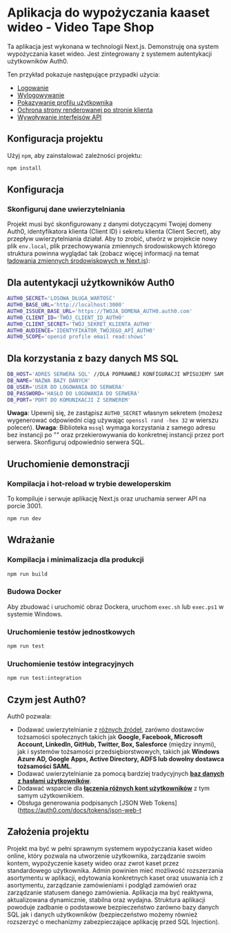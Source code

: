 # Aplikacja do wypożyczania kaaset wideo - Video Tape Shop

Ta aplikacja jest wykonana w technologii Next.js. Demonstruję ona system wypożyczania kaset wideo. Jest zintegrowany z systemem autentykacji użytkowników Auth0.

Ten przykład pokazuje następujące przypadki użycia:

- [Logowanie](https://github.com/auth0-samples/auth0-nextjs-samples/blob/main/Sample-01/components/NavBar.jsx#L61-L67)
- [Wylogowywanie](https://github.com/auth0-samples/auth0-nextjs-samples/blob/main/Sample-01/components/NavBar.jsx#L93-L95)
- [Pokazywanie profilu użytkownika](https://github.com/auth0-samples/auth0-nextjs-samples/blob/main/Sample-01/pages/profile.jsx)
- [Ochrona strony renderowanej po stronie klienta](https://github.com/auth0-samples/auth0-nextjs-samples/blob/main/Sample-01/pages/profile.jsx#L43-L46)
- [Wywoływanie interfejsów API](https://github.com/auth0-samples/auth0-nextjs-samples/blob/main/Sample-01/pages/external.jsx)

## Konfiguracja projektu

Użyj `npm`, aby zainstalować zależności projektu:

```bash
npm install
```

## Konfiguracja

### Skonfiguruj dane uwierzytelniania

Projekt musi być skonfigurowany z danymi dotyczącymi Twojej domeny Auth0, identyfikatora klienta (Client ID) i sekretu klienta (Client Secret), aby przepływ uwierzytelniania działał.
Aby to zrobić, utwórz w projekcie nowy plik `env.local`, plik przechowywania zmiennych środowiskowych którego struktura powinna wyglądać tak (zobacz więcej informacji na temat [ładowania zmiennych środowiskowych w Next.js](https://nextjs.org/docs/basic-features/environment-variables)):

## Dla autentykacji użytkowników Auth0
```sh
AUTH0_SECRET='LOSOWA_DŁUGA_WARTOŚĆ'
AUTH0_BASE_URL='http://localhost:3000'
AUTH0_ISSUER_BASE_URL='https://TWOJA_DOMENA_AUTH0.auth0.com'
AUTH0_CLIENT_ID='TWÓJ_CLIENT_ID_AUTH0'
AUTH0_CLIENT_SECRET='TWÓJ_SEKRET_KLIENTA_AUTH0'
AUTH0_AUDIENCE='IDENTYFIKATOR_TWOJEGO_API_AUTH0'
AUTH0_SCOPE='openid profile email read:shows'
```

## Dla korzystania z bazy danych MS SQL
```sh
DB_HOST='ADRES SERWERA SQL' //DLA POPRAWNEJ KONFIGURACJI WPISUJEMY SAM ADRES SERWERA BEZ JEGO INSTANCJI
DB_NAME='NAZWA BAZY DANYCH'
DB_USER='USER DO LOGOWANIA DO SERWERA'
DB_PASSWORD='HASŁO DO LOGOWANIA DO SERWERA'
DB_PORT='PORT DO KOMUNIKACJI Z SERWEREM'
```

**Uwaga**: Upewnij się, że zastąpisz `AUTH0_SECRET` własnym sekretem (możesz wygenerować odpowiedni ciąg używając `openssl rand -hex 32` w wierszu poleceń).
**Uwaga**: Biblioteka `mssql` wymaga korzystania z samego adresu bez instancji po "\" oraz przekierowywania do konkretnej instancji przez port serwera. Skonfiguruj odpowiednio serwera SQL.

## Uruchomienie demonstracji

### Kompilacja i hot-reload w trybie deweloperskim

To kompiluje i serwuje aplikację Next.js oraz uruchamia serwer API na porcie 3001.

```bash
npm run dev
```

## Wdrażanie

### Kompilacja i minimalizacja dla produkcji

```bash
npm run build
```

### Budowa Docker

Aby zbudować i uruchomić obraz Dockera, uruchom `exec.sh` lub `exec.ps1` w systemie Windows.

### Uruchomienie testów jednostkowych

```bash
npm run test
```

### Uruchomienie testów integracyjnych

```bash
npm run test:integration
```

## Czym jest Auth0?

Auth0 pozwala:

* Dodawać uwierzytelnianie z [różnych źródeł](https://auth0.com/docs/identityproviders), zarówno dostawców tożsamości społecznych takich jak **Google, Facebook, Microsoft Account, LinkedIn, GitHub, Twitter, Box, Salesforce** (między innymi), jak i systemów tożsamości przedsiębiorstwowych, takich jak **Windows Azure AD, Google Apps, Active Directory, ADFS lub dowolny dostawca tożsamości SAML**.
* Dodawać uwierzytelnianie za pomocą bardziej tradycyjnych **[baz danych z hasłami użytkowników](https://auth0.com/docs/connections/database/custom-db)**.
* Dodawać wsparcie dla **[łączenia różnych kont użytkowników](https://auth0.com/docs/users/user-account-linking)** z tym samym użytkownikiem.
* Obsługa generowania podpisanych [JSON Web Tokens](https://auth0.com/docs/tokens/json-web-t

## Założenia projektu

Projekt ma być w pełni sprawnym systemem wypożyczania kaset wideo online, który pozwala na utworzenie użytkownika, zarządzanie swoim kontem, wypożyczenie kasety wideo oraz zwrot kaset przez standardowego użytkownika. 
Admin powinien mieć możliwość rozszerzania asortymentu w aplikacji, edytowania konkretnych kaset oraz usuwania ich z asortymentu, zarządzanie zamówieniami i podgląd zamówień oraz zarządzanie statusem danego zamówienia.
Aplikacja ma być reaktywna, aktualizowana dynamicznie, stabilna oraz wydajna. Struktura aplikacji powoduje zadbanie o podstawowe bezpieczeństwo zarówno bazy danych SQL jak i danych użytkowników (bezpieczeństwo możemy również rozszerzyć o mechanizmy zabezpieczające aplikację przed SQL Injection).
